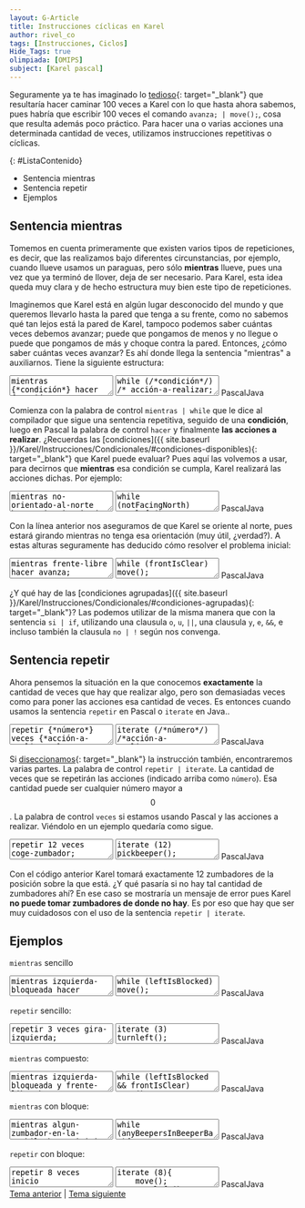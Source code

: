 ```yaml
---
layout: G-Article
title: Instrucciones cíclicas en Karel
author: rivel_co
tags: [Instrucciones, Ciclos]
Hide_Tags: true
olimpiada: [OMIPS]
subject: [Karel pascal]
---
```


Seguramente ya te has imaginado lo [tedioso](http://dle.rae.es/?id=ZJf6SDH){: target="_blank"} que resultaría hacer caminar 100 veces a Karel con lo que hasta ahora sabemos, pues habría que escribir 100 veces el comando `avanza; | move();`, cosa que resulta además poco práctico. Para hacer una o varias acciones una determinada cantidad de veces, utilizamos instrucciones repetitivas o cíclicas.
	
{: #ListaContenido}
- Sentencia mientras
- Sentencia repetir
- Ejemplos

## Sentencia mientras

Tomemos en cuenta primeramente que existen varios tipos de repeticiones, es decir, que las realizamos bajo diferentes circunstancias, por ejemplo, cuando llueve usamos un paraguas, pero sólo **mientras** llueve, pues una vez que ya terminó de llover, deja de ser necesario. Para Karel, esta idea queda muy clara y de hecho estructura muy bien este tipo de repeticiones.

Imaginemos que Karel está en algún lugar desconocido del mundo y que queremos llevarlo hasta la pared que tenga a su frente, como no sabemos qué tan lejos está la pared de Karel, tampoco podemos saber cuántas veces debemos avanzar; puede que pongamos de menos y no llegue o puede que pongamos de más y choque contra la pared. <span>Entonces, ¿cómo saber cuántas veces avanzar?</span> Es ahí donde llega la sentencia "mientras" a auxiliarnos. Tiene la siguiente estructura:

<div class="karelBlock">
<textarea class="karelp">
mientras {*condición*} hacer {*acción-a-realizar;*}</textarea>
<textarea class="karelj">
while (/*condición*/) /* acción-a-realizar; */</textarea>
<span class="karelLabel KLPascal karelLabelSelected" labFor="karelp">Pascal</span><span class="karelLabel KLJava" labFor="karelj">Java</span>
</div>
	
Comienza con la palabra de control `mientras | while` que le dice al compilador que sigue una sentencia repetitiva, seguido de una **condición**, luego en Pascal la palabra de control `hacer` y finalmente **las acciones a realizar**. ¿Recuerdas las [condiciones]({{ site.baseurl }}/Karel/Instrucciones/Condicionales/#condiciones-disponibles){: target="_blank"} que Karel puede evaluar? Pues aquí las volvemos a usar, para decirnos que **mientras** esa condición se cumpla, Karel realizará las acciones dichas. Por ejemplo:

<div class="karelBlock">
<textarea class="karelp">
mientras no-orientado-al-norte hacer gira-izquierda;</textarea>
<textarea class="karelj">
while (notFacingNorth) turnleft();</textarea>
<span class="karelLabel KLPascal karelLabelSelected" labFor="karelp">Pascal</span><span class="karelLabel KLJava" labFor="karelj">Java</span>
</div>

Con la línea anterior nos aseguramos de que Karel se oriente al norte, pues estará girando mientras no tenga esa orientación <span>(muy útil, ¿verdad?)</span>. A estas alturas seguramente has deducido cómo resolver el problema inicial:

<div class="karelBlock">
<textarea class="karelp">
mientras frente-libre hacer avanza;</textarea>
<textarea class="karelj">
while (frontIsClear) move();</textarea>
<span class="karelLabel KLPascal karelLabelSelected" labFor="karelp">Pascal</span><span class="karelLabel KLJava" labFor="karelj">Java</span>
</div>

<span>¿Y qué hay de las [condiciones agrupadas]({{ site.baseurl }}/Karel/Instrucciones/Condicionales/#condiciones-agrupadas){: target="_blank"}?</span> Las podemos utilizar de la misma manera que con la sentencia `si | if`, utilizando una clausula `o`, `u`, `||`, una clausula `y`, `e`, `&&`, e incluso también la clausula `no | !` según nos convenga.

## Sentencia repetir

Ahora pensemos la situación en la que conocemos **exactamente** la cantidad de veces que hay que realizar algo, pero son demasiadas veces como para poner las acciones esa cantidad de veces. Es entonces cuando usamos la sentencia `repetir` en Pascal o `iterate` en Java..

<div class="karelBlock">
<textarea class="karelp">
repetir {*número*} veces {*acción-a-realizar;*}</textarea>
<textarea class="karelj">
iterate (/*número*/) /*acción-a-realizar;*/</textarea>
<span class="karelLabel KLPascal karelLabelSelected" labFor="karelp">Pascal</span><span class="karelLabel KLJava" labFor="karelj">Java</span>
</div>

Si [diseccionamos](http://dle.rae.es/?id=Du8Lirp){: target="_blank"} la instrucción también, encontraremos varias partes. La palabra de control `repetir | iterate`. La cantidad de veces que se repetirán las acciones (indicado arriba como `número`). Esa cantidad puede ser cualquier número mayor a $$0$$. La palabra de control `veces` si estamos usando Pascal y las acciones a realizar. Viéndolo en un ejemplo quedaría como sigue.

<div class="karelBlock">
<textarea class="karelp">
repetir 12 veces coge-zumbador;</textarea>
<textarea class="karelj">
iterate (12) pickbeeper();</textarea>
<span class="karelLabel KLPascal karelLabelSelected" labFor="karelp">Pascal</span><span class="karelLabel KLJava" labFor="karelj">Java</span>
</div>

Con el código anterior Karel tomará exactamente 12 zumbadores de la posición sobre la que está. ¿Y qué pasaría si no hay tal cantidad de zumbadores ahí? En ese caso se mostraría un mensaje de error pues Karel **no puede tomar zumbadores de donde no hay**. Es por eso que hay que ser muy cuidadosos con el uso de la sentencia `repetir | iterate`.

## Ejemplos

`mientras` sencillo

<div class="karelBlock">
<textarea class="karelp">
mientras izquierda-bloqueada hacer avanza;</textarea>
<textarea class="karelj">
while (leftIsBlocked) move();</textarea>
<span class="karelLabel KLPascal karelLabelSelected" labFor="karelp">Pascal</span><span class="karelLabel KLJava" labFor="karelj">Java</span>
</div>

`repetir` sencillo:

<div class="karelBlock">
<textarea class="karelp">
repetir 3 veces gira-izquierda;</textarea>
<textarea class="karelj">
iterate (3) turnleft();</textarea>
<span class="karelLabel KLPascal karelLabelSelected" labFor="karelp">Pascal</span><span class="karelLabel KLJava" labFor="karelj">Java</span>
</div>

`mientras` compuesto:

<div class="karelBlock">
<textarea class="karelp">
mientras izquierda-bloqueada y frente-libre hacer avanza;</textarea>
<textarea class="karelj">
while (leftIsBlocked && frontIsClear) move();</textarea>
<span class="karelLabel KLPascal karelLabelSelected" labFor="karelp">Pascal</span><span class="karelLabel KLJava" labFor="karelj">Java</span>
</div>

`mientras` con bloque:

<div class="karelBlock">
<textarea class="karelp">
mientras algun-zumbador-en-la-mochila hacer inicio
    si frente-libre entonces avanza;
    deja-zumbador;
fin;</textarea>
<textarea class="karelj">
while (anyBeepersInBeeperBag){
    if (frontIsClear) move();
    putbeeper();
}</textarea>
<span class="karelLabel KLPascal karelLabelSelected" labFor="karelp">Pascal</span><span class="karelLabel KLJava" labFor="karelj">Java</span>
</div>

`repetir` con bloque:

<div class="karelBlock">
<textarea class="karelp">
repetir 8 veces inicio
    avanza;
    gira-izquierda;
    repetir 2 veces deja-zumbador;
fin;</textarea>
<textarea class="karelj">
iterate (8){
    move();
    turnleft();
    iterate (2) putbeeper();
}</textarea>
<span class="karelLabel KLPascal karelLabelSelected" labFor="karelp">Pascal</span><span class="karelLabel KLJava" labFor="karelj">Java</span>
</div>

<div class="Nav">
	<a href="{{ site.baseurl }}/Karel/Instrucciones/Condicionales/" title="Condicionales &vert; #iP Code">Tema anterior</a> | <a href="{{ site.baseurl }}/Karel/Funciones/" title="Funciones &vert; #iP Code">Tema siguiente</a>
</div>